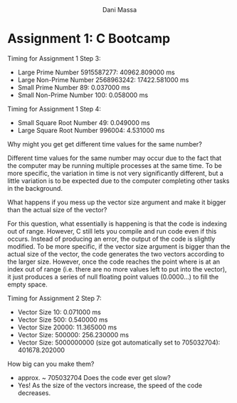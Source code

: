 
<center>Dani Massa</center>

# Assignment 1: C Bootcamp

Timing for Assignment 1 Step 3:
- Large Prime Number 5915587277: 40962.809000 ms
- Large Non-Prime Number 2568963242: 17422.581000 ms
- Small Prime Number 89: 0.037000 ms 
- Small Non-Prime Number 100: 0.058000 ms

Timing for Assignment 1 Step 4:
- Small Square Root Number 49: 0.049000 ms
- Large Square Root Number 996004: 4.531000 ms

Why might you get get different time values for the same number?

Different time values for the same number may occur due to the fact that the computer may be running multiple processes at the same time. To be more specific, the variation in time is not very significantly different, but a little variation is to be expected due to the computer completing other tasks in the background.

What happens if you mess up the vector size argument and make it bigger than the actual size of the vector? 

For this question, what essentially is happening is that the code is indexing out of range. However, C still lets you compile and run code even if this occurs. Instead of producing an error, the output of the code is slightly modified. To be more specific, if the vector size argument is bigger than the actual size of the vector, the code generates the two vectors according to the larger size. However, once the code reaches the point where is at an index out of range (i.e. there are no more values left to put into the vector), it just produces a series of null floating point values (0.0000...) to fill the empty space. 

Timing for Assignment 2 Step 7:
- Vector Size 10: 0.071000 ms
- Vector Size 500:  0.540000 ms
- Vector Size 20000: 11.365000 ms
- Vector Size: 500000: 256.230000 ms
- Vector Size: 5000000000 (size got automatically set to 705032704): 401678.202000

How big can you make them?
- approx. ~ 705032704
Does the code ever get slow?
- Yes! As the size of the vectors increase, the speed of the code decreases. 

